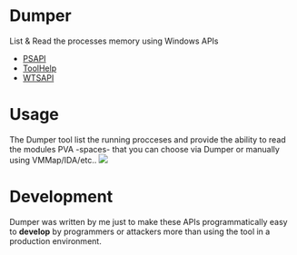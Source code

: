 # Dumper
List &amp; Read the processes memory using Windows APIs
- [PSAPI](https://docs.microsoft.com/en-us/windows/win32/psapi/about-psapi)
- [ToolHelp](https://docs.microsoft.com/en-us/windows/win32/toolhelp/tool-help-library)
- [WTSAPI](https://docs.microsoft.com/en-us/windows/win32/api/wtsapi32/)

# Usage
The Dumper tool list the running procceses and provide the ability to read the modules PVA -spaces- that you can choose via Dumper or manually using VMMap/IDA/etc..
![](https://github.com/u0pattern/Dumper/blob/main/vmmap.gif?raw=true)

# Development
Dumper was written by me just to make these APIs programmatically easy to **develop** by programmers or attackers more than using the tool in a production environment.

